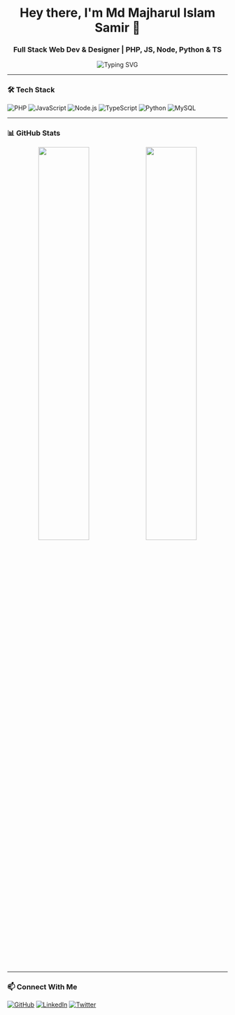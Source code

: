 <h1 align="center">Hey there, I'm Md Majharul Islam Samir 👋</h1>
<h3 align="center">Full Stack Web Dev & Designer | PHP, JS, Node, Python & TS</h3>

<p align="center">
  <img src="https://readme-typing-svg.herokuapp.com?font=Fira+Code&pause=1000&color=F7B93E&center=true&vCenter=true&width=435&lines=Full+Stack+Developer;PHP+Lover+%26+Tech+Enthusiast;Building+Awesome+Web+Apps" alt="Typing SVG">
</p>

---

### 🛠️ Tech Stack
![PHP](https://img.shields.io/badge/-PHP-777BB4?style=for-the-badge&logo=php&logoColor=white)
![JavaScript](https://img.shields.io/badge/-JavaScript-F7DF1E?style=for-the-badge&logo=javascript&logoColor=black)
![Node.js](https://img.shields.io/badge/-Node.js-339933?style=for-the-badge&logo=node.js&logoColor=white)
![TypeScript](https://img.shields.io/badge/-TypeScript-3178C6?style=for-the-badge&logo=typescript&logoColor=white)
![Python](https://img.shields.io/badge/-Python-3776AB?style=for-the-badge&logo=python&logoColor=white)
![MySQL](https://img.shields.io/badge/-MySQL-4479A1?style=for-the-badge&logo=mysql&logoColor=white)

---

### 📊 GitHub Stats
<p align="center">
  <img width="48%" src="https://github-readme-stats.vercel.app/api?username=Dev-Majharul&show_icons=true&theme=radical" />
  <img width="48%" src="https://github-readme-streak-stats.herokuapp.com/?user=Dev-Majharul&theme=radical" />
</p>

---

### 📫 Connect With Me
[![GitHub](https://img.shields.io/badge/-GitHub-181717?style=for-the-badge&logo=GitHub&logoColor=white)](https://github.com/Dev-Majharul)
[![LinkedIn](https://img.shields.io/badge/-LinkedIn-0077B5?style=for-the-badge&logo=LinkedIn&logoColor=white)](https://linkedin.com/in/your-link)
[![Twitter](https://img.shields.io/badge/-Twitter-1DA1F2?style=for-the-badge&logo=Twitter&logoColor=white)](https://twitter.com/your-handle)
